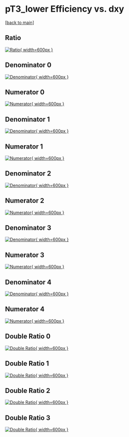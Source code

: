 # pT3_lower Efficiency vs. dxy

[[back to main](./)]



## Ratio

[![Ratio](../mtv/var/pT3_lower_xtr_211_0_eff_dxy.png){ width=600px }](../mtv/var/pT3_lower_xtr_211_0_eff_dxy.pdf)

## Denominator 0

[![Denominator](../mtv/den/pT3_lower_xtr_211_0_eff_dxy_den0.png){ width=600px }](../mtv/den/pT3_lower_xtr_211_0_eff_dxy_den0.pdf)

## Numerator 0

[![Numerator](../mtv/num/pT3_lower_xtr_211_0_eff_dxy_num0.png){ width=600px }](../mtv/num/pT3_lower_xtr_211_0_eff_dxy_num0.pdf)

## Denominator 1

[![Denominator](../mtv/den/pT3_lower_xtr_211_0_eff_dxy_den1.png){ width=600px }](../mtv/den/pT3_lower_xtr_211_0_eff_dxy_den1.pdf)

## Numerator 1

[![Numerator](../mtv/num/pT3_lower_xtr_211_0_eff_dxy_num1.png){ width=600px }](../mtv/num/pT3_lower_xtr_211_0_eff_dxy_num1.pdf)

## Denominator 2

[![Denominator](../mtv/den/pT3_lower_xtr_211_0_eff_dxy_den2.png){ width=600px }](../mtv/den/pT3_lower_xtr_211_0_eff_dxy_den2.pdf)

## Numerator 2

[![Numerator](../mtv/num/pT3_lower_xtr_211_0_eff_dxy_num2.png){ width=600px }](../mtv/num/pT3_lower_xtr_211_0_eff_dxy_num2.pdf)

## Denominator 3

[![Denominator](../mtv/den/pT3_lower_xtr_211_0_eff_dxy_den3.png){ width=600px }](../mtv/den/pT3_lower_xtr_211_0_eff_dxy_den3.pdf)

## Numerator 3

[![Numerator](../mtv/num/pT3_lower_xtr_211_0_eff_dxy_num3.png){ width=600px }](../mtv/num/pT3_lower_xtr_211_0_eff_dxy_num3.pdf)

## Denominator 4

[![Denominator](../mtv/den/pT3_lower_xtr_211_0_eff_dxy_den4.png){ width=600px }](../mtv/den/pT3_lower_xtr_211_0_eff_dxy_den4.pdf)

## Numerator 4

[![Numerator](../mtv/num/pT3_lower_xtr_211_0_eff_dxy_num4.png){ width=600px }](../mtv/num/pT3_lower_xtr_211_0_eff_dxy_num4.pdf)

## Double Ratio 0

[![Double Ratio](../mtv/ratio/pT3_lower_xtr_211_0_eff_dxy_ratio0.png){ width=600px }](../mtv/ratio/pT3_lower_xtr_211_0_eff_dxy_ratio0.pdf)

## Double Ratio 1

[![Double Ratio](../mtv/ratio/pT3_lower_xtr_211_0_eff_dxy_ratio1.png){ width=600px }](../mtv/ratio/pT3_lower_xtr_211_0_eff_dxy_ratio1.pdf)

## Double Ratio 2

[![Double Ratio](../mtv/ratio/pT3_lower_xtr_211_0_eff_dxy_ratio2.png){ width=600px }](../mtv/ratio/pT3_lower_xtr_211_0_eff_dxy_ratio2.pdf)

## Double Ratio 3

[![Double Ratio](../mtv/ratio/pT3_lower_xtr_211_0_eff_dxy_ratio3.png){ width=600px }](../mtv/ratio/pT3_lower_xtr_211_0_eff_dxy_ratio3.pdf)

